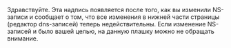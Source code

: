 Здравствуйте. Эта надпись появляется после того, как вы изменили NS-записи и сообщает о том, что все изменения в нижней части страницы (редактор dns-записей) теперь недействительны. Если изменение NS-записей и было вашей целью, на данную плашку можно не обращать внимание.